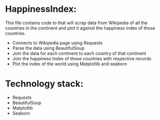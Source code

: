 # HappinessIndex: 
This file contains code to that will scrap data from Wikipedia of all the countries in the continent and plot it against the happiness index of those countries.
* Connects to Wikipedia page using Requests
* Parse the data using BeautifulSoup
* Join the data for each continent to each country of that continent
* Join the happiness Index of those countries with respective records
* Plot the index of the world using Matplotlib and seaborn

# Technology stack:
* Requests
* BeautifulSoup
* Matplotlib
* Seaborn
